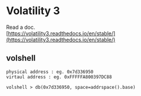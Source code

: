 # Volatility 3
Read a doc.  
[https://volatility3.readthedocs.io/en/stable/](https://volatility3.readthedocs.io/en/stable/)

## volshell
```
physical address : eg. 0x7d336950
virtaul address : eg. 0xFFFFFA800397DC88
```
```
volshell > db(0x7d336950, space=addrspace().base)
```